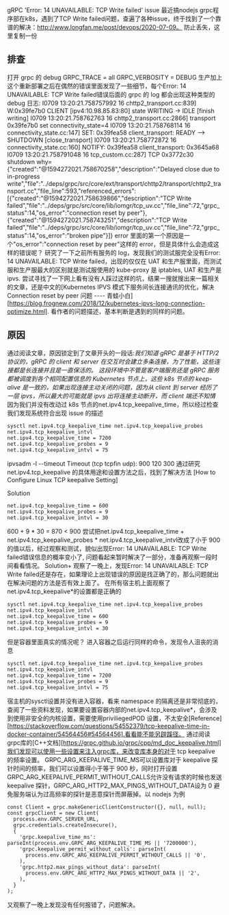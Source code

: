 gRPC 'Error: 14 UNAVAILABLE: TCP Write failed' issue
最近搞nodejs grpc程序部在k8s，遇到了TCP Write failed问题，查遍了各种issue，终于找到了一个靠谱的解决：http://www.longfan.me/post/devops/2020-07-09。
防止丢失，这里复制一份

## 排查
打开 grpc 的 debug 
GRPC_TRACE = all
GRPC_VERBOSITY = DEBUG
生产加上这个重新部署之后在偶然的错误里面发现了一些细节，每个Error: 14 UNAVAILABLE: TCP Write failed错误后面的 grpc 的 log 都会出现这种类型的 debug 日志:
I0709 13:20:21.758757992      16 chttp2_transport.cc:839]    W:0x39fe7b0 CLIENT [ipv4:10.98.85.83:80] state WRITING -> IDLE [finish writing]
I0709 13:20:21.758762763      16 chttp2_transport.cc:2866]   transport 0x39fe7b0 set connectivity_state=4
I0709 13:20:21.758768114      16 connectivity_state.cc:147]  SET: 0x39fea58 client_transport: READY --> SHUTDOWN [close_transport]
I0709 13:20:21.758772872      16 connectivity_state.cc:160]  NOTIFY: 0x39fea58 client_transport: 0x3645a68
I0709 13:20:21.758791048      16 tcp_custom.cc:287]          TCP 0x3772c30 shutdown why={"created":"@1594272021.758670258","description":"Delayed close due to in-progress write","file":"../deps/grpc/src/core/ext/transport/chttp2/transport/chttp2_transport.cc","file_line":593,"referenced_errors":[{"created":"@1594272021.758639866","description":"TCP Write failed","file":"../deps/grpc/src/core/lib/iomgr/tcp_uv.cc","file_line":72,"grpc_status":14,"os_error":"connection reset by peer"},{"created":"@1594272021.758743251","description":"TCP Write failed","file":"../deps/grpc/src/core/lib/iomgr/tcp_uv.cc","file_line":72,"grpc_status":14,"os_error":"broken pipe"}]}
error 里面的第一个原因是一个"os_error":"connection reset by peer"这样的 error，但是具体什么会造成这样的错误呢？
研究了一下之前所有服务的 log，发现我们的测试服完全没有Error: 14 UNAVAILABLE: TCP Write failed，出现的仅仅在 UAT 和生产服里面，而测试服和生产服最大的区别就是测试服使用的 kube-proxy 是 iptables, UAT 和生产是 ipvs.
尝试寻找了一下网上看有没有人踩过这样的坑，结果一搜就搜出来一篇相关的文章，还是中文的[Kubernetes IPVS 模式下服务间长连接通讯的优化，解决 Connection reset by peer 问题 ---- 青蛙小白][https://blog.frognew.com/2018/12/kubernetes-ipvs-long-connection-optimize.html]. 看作者的问题描述，基本判断是遇到的同样的问题。

## 原因

通过阅读文章，原因锁定到了文章开头的一段话:_我们知道 gRPC 是基于 HTTP/2 协议的，gRPC 的 client 和 server 在交互时会建立多条连接，为了性能，这些连接都是长连接并且是一直保活的。 这段环境中不管是客户端服务还是 gRPC 服务都被调度到各个相同配置信息的 Kubernetes 节点上，这些 k8s 节点的 keep-alive 是一致的，如果出现连接主动关闭的问题，因为从 client 到 server 经历了一层 ipvs，所以最大的可能就是 ipvs 出将连接主动断开，而 client 端还不知情_
因为我们并没有改动过 k8s 节点的net.ipv4.tcp_keepalive_time，所以经过检查我们发现系统符合出现 issue 的描述
```
sysctl net.ipv4.tcp_keepalive_time net.ipv4.tcp_keepalive_probes net.ipv4.tcp_keepalive_intvl
net.ipv4.tcp_keepalive_time = 7200
net.ipv4.tcp_keepalive_probes = 9
net.ipv4.tcp_keepalive_intvl = 75
```
ipvsadm -l --timeout
Timeout (tcp tcpfin udp): 900 120 300
通过研究 net.ipv4.tcp_keepalive 的具体用途和设置方法之后，找到了解决方法
[How to Configure Linux TCP keepalive Setting]

Solution
```
net.ipv4.tcp_keepalive_time = 600
net.ipv4.tcp_keepalive_probes = 9
net.ipv4.tcp_keepalive_intvl = 30
```
600 + 9 * 30 = 870 < 900
尝试把net.ipv4.tcp_keepalive_time + net.ipv4.tcp_keepalive_probes * net.ipv4.tcp_keepalive_intvl改成了小于 900 的值以后，经过观察和测试，貌似出现Error: 14 UNAVAILABLE: TCP Write failed错误信息的概率变小了, 问题看起来暂时解决了一部分，准备再观察一段时间看看情况。
Solution+
观察了一晚上，发现Error: 14 UNAVAILABLE: TCP Write failed还是存在，如果理论上出现错误的原因是找正确了的，那么问题就出在解决问题的方法是否有效上面了。
在所有宿主机上面观察了net.ipv4.tcp_keepalive*的设置都是正确的
```
sysctl net.ipv4.tcp_keepalive_time net.ipv4.tcp_keepalive_probes net.ipv4.tcp_keepalive_intvl
net.ipv4.tcp_keepalive_time = 600
net.ipv4.tcp_keepalive_probes = 9
net.ipv4.tcp_keepalive_intvl = 30
```
但是容器里面真实的情况呢？
进入容器之后运行同样的命令，发现令人沮丧的消息
```
sysctl net.ipv4.tcp_keepalive_time net.ipv4.tcp_keepalive_probes net.ipv4.tcp_keepalive_intvl
net.ipv4.tcp_keepalive_time = 7200
net.ipv4.tcp_keepalive_probes = 9
net.ipv4.tcp_keepalive_intvl = 75
```
宿主机的sysctl设置并没有进入容器，看来 namespace 的隔离还是非常彻底的，查阅了一些资料发现，如果要设置容器内部的net.ipv4.tcp_keepalive*，会涉及到使用非安全的内核设置，需要使用priviliegedPOD 设置，不太安全[Reference][https://stackoverflow.com/questions/54552379/tcp-keepalive-time-in-docker-container/54564456#54564456].看看能不能另辟蹊径。
通过阅读grpc库的[C++文档][https://grpc.github.io/grpc/cpp/md_doc_keepalive.html]我们发现可以使用一些设置来注入grpc库，来改变库本身的对于 tcp keepalive 的频率设置。
GRPC_ARG_KEEPALIVE_TIME_MS可以设置库对于 keepalive 探针时间的频率，我们可以设置得小于等于 900 秒，同时打开设置GRPC_ARG_KEEPALIVE_PERMIT_WITHOUT_CALLS允许没有请求的时候也发送 keepalive 探针，GRPC_ARG_HTTP2_MAX_PINGS_WITHOUT_DATA设为 0 避免服务端认为过高频率的探针是恶意探针而屏蔽掉。以 nodejs 为例
```
const Client = grpc.makeGenericClientConstructor({}, null, null);
const grpcClient = new Client(
  process.env.GRPC_SERVER_URL,
  grpc.credentials.createInsecure(),
  {
    'grpc.keepalive_time_ms': parseInt(process.env.GRPC_ARG_KEEPALIVE_TIME_MS || '7200000'),
    'grpc.keepalive_permit_without_calls': parseInt(
      process.env.GRPC_ARG_KEEPALIVE_PERMIT_WITHOUT_CALLS || '0',
    ),
    'grpc.http2.max_pings_without_data': parseInt(
      process.env.GRPC_ARG_HTTP2_MAX_PINGS_WITHOUT_DATA || '2',
    ),
  }
);
```
又观察了一晚上发现没有任何报错了，问题解决。
